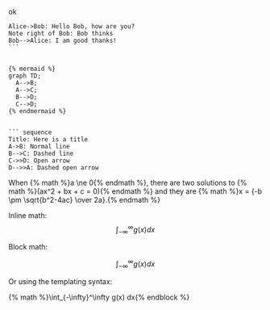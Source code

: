 ok​

```sequence
Alice->Bob: Hello Bob, how are you?
Note right of Bob: Bob thinks
Bob-->Alice: I am good thanks!
​```


{% mermaid %}
graph TD;
  A-->B;
  A-->C;
  B-->D;
  C-->D;
{% endmermaid %}


``` sequence
Title: Here is a title
A->B: Normal line
B-->C: Dashed line
C->>D: Open arrow
D-->>A: Dashed open arrow
```
When {% math %}a \ne 0{% endmath %}, there are two solutions to {% math %}(ax^2 + bx + c = 0){% endmath %} and they are {% math %}x = {-b \pm \sqrt{b^2-4ac} \over 2a}.{% endmath %}

Inline math: $$\int_{-\infty}^\infty g(x) dx$$


Block math:

$$
\int_{-\infty}^\infty g(x) dx
$$

Or using the templating syntax:

{% math %}\int_{-\infty}^\infty g(x) dx{% endblock %}